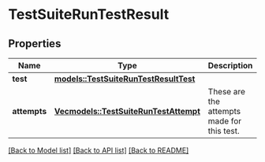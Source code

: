 # TestSuiteRunTestResult

## Properties

Name | Type | Description | Notes
------------ | ------------- | ------------- | -------------
**test** | [**models::TestSuiteRunTestResultTest**](TestSuiteRunTestResult_test.md) |  | 
**attempts** | [**Vec<models::TestSuiteRunTestAttempt>**](TestSuiteRunTestAttempt.md) | These are the attempts made for this test. | 

[[Back to Model list]](../README.md#documentation-for-models) [[Back to API list]](../README.md#documentation-for-api-endpoints) [[Back to README]](../README.md)


